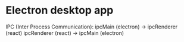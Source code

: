 # Electron desktop app
 
 IPC (Inter Process Communication):
 ipcMain (electron) -> ipcRenderer (react)
 ipcRenderer (react) -> ipcMain (electron)
